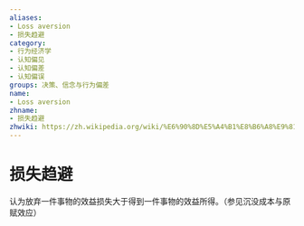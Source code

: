 ```yaml
---
aliases:
- Loss aversion
- 损失趋避
category:
- 行为经济学
- 认知偏见
- 认知偏差
- 认知偏误
groups: 决策、信念与行为偏差
name:
- Loss aversion
zhname:
- 损失趋避
zhwiki: https://zh.wikipedia.org/wiki/%E6%90%8D%E5%A4%B1%E8%B6%A8%E9%81%BF
---
```


# 损失趋避

认为放弃一件事物的效益损失大于得到一件事物的效益所得。（参见沉没成本与原赋效应）

